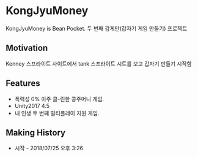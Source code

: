 # KongJyuMoney
KongJyuMoney is Bean Pocket.
두 번째 갑게만(갑자기 게임 만들기) 프로젝트

## Motivation
Kenney 스프라이트 사이트에서 tank 스프라이트 시트를 보고 갑자기 만들기 시작함

## Features
* 폭력성 0% 아주 클-린한 콩주머니 게임.
* Unity2017 4.5
* 내 인생 두 번째 멀티플레이 지원 게임.

## Making History
* 시작 - 2018/07/25 오후 3:26
